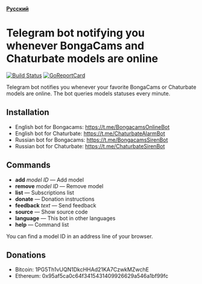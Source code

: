 __[Русский](README.md)__

Telegram bot notifying you whenever BongaCams and Chaturbate models are online
==============================================================================

[![Build Status](https://travis-ci.org/bcmk/siren.png)](https://travis-ci.org/bcmk/siren)
[![GoReportCard](http://goreportcard.com/badge/bcmk/siren)](http://goreportcard.com/report/bcmk/siren)

Telegram bot notifies you whenever your favorite BongaCams or Chaturbate models are online.
The bot queries models statuses every minute.

Installation
------------

* English bot for Bongacams: https://t.me/BongacamsOnlineBot
* English bot for Chaturbate: https://t.me/ChaturbateAlarmBot
* Russian bot for Bongacams: https://t.me/BongacamsSirenBot
* Russian bot for Chaturbate: https://t.me/ChaturbateSirenBot

Commands
--------

* __add__ _model ID_ — Add model
* __remove__ _model ID_ — Remove model
* __list__ — Subscriptions list
* __donate__ — Donation instructions
* __feedback__ _text_ — Send feedback
* __source__ — Show source code
* __language__ — This bot in other languages
* __help__ — Command list

You can find a model ID in an address line of your browser.

Donations
---------

* Bitcoin: 1PG5Th1vUQN1DkcHHAd21KA7CzwkMZwchE
* Ethereum: 0x95af5ca0c64f3415431409926629a546a1bf99fc
